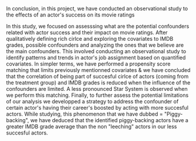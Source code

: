 In conclusion, in this project, we have conducted an observational study to  the effects of an actor's success on its movie ratings 

In this study, we focused on assesssing what are the potential confounders related with actor success and their impact on movie ratings. After qualitatively defining rich cirlce and  exploring the covariates to IMDB grades, possible confounders and analyzing the ones that we believe are the main confounders. This involved conducting an observational study to identify patterns and trends in actor's job assignment based on quantified covariates.
In simpler terms, we have performed a propensity score matching that limits previously mentionned covariates & we have concluded that the correlation of being part of succesful cirlce of actors (coming from the treatment group) and IMDB grades is reduced when the influence of the confounders are limited. A less pronounced Star System is observed when we perform this matching. Finally, to further assess the potential limitations of our analysis we developped a strategy to address the confounder of certain actor's having their career's boosted by acting with more succesful actors. While studying, this phenomenon that we have dubbed = "Piggy-backing", we have deduced that the identified piggy-backing actors have a greater IMDB grade average than the non "leeching" actors in our less succesful actors.
